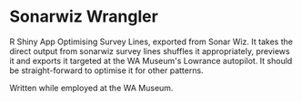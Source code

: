 # Sonarwiz Wrangler
R Shiny App Optimising Survey Lines, exported from Sonar Wiz. It takes the direct output from sonarwiz survey lines shuffles it appropriately, previews it and exports it targeted at the WA Museum's Lowrance autopilot. It should be straight-forward to optimise it for other patterns. 

Written while employed at the WA Museum.

